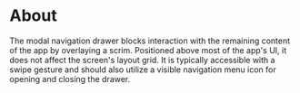 # About

The modal navigation drawer blocks interaction with the remaining content of the app by overlaying a scrim. Positioned above most of the app's UI, it does not affect the screen's layout grid. It is typically accessible with a swipe gesture and should also utilize a visible navigation menu icon for opening and closing the drawer.
